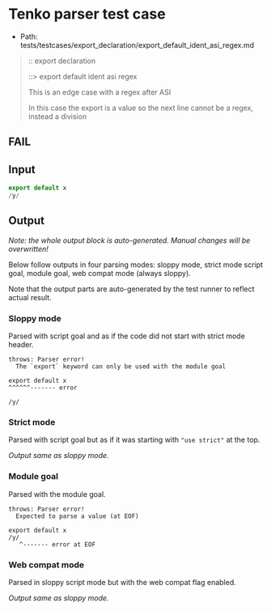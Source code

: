 # Tenko parser test case

- Path: tests/testcases/export_declaration/export_default_ident_asi_regex.md

> :: export declaration
>
> ::> export default ident asi regex
>
> This is an edge case with a regex after ASI
>
> In this case the export is a value so the next line cannot be a regex, instead a division

## FAIL

## Input

`````js
export default x
/y/
`````

## Output

_Note: the whole output block is auto-generated. Manual changes will be overwritten!_

Below follow outputs in four parsing modes: sloppy mode, strict mode script goal, module goal, web compat mode (always sloppy).

Note that the output parts are auto-generated by the test runner to reflect actual result.

### Sloppy mode

Parsed with script goal and as if the code did not start with strict mode header.

`````
throws: Parser error!
  The `export` keyword can only be used with the module goal

export default x
^^^^^^------- error

/y/
`````

### Strict mode

Parsed with script goal but as if it was starting with `"use strict"` at the top.

_Output same as sloppy mode._

### Module goal

Parsed with the module goal.

`````
throws: Parser error!
  Expected to parse a value (at EOF)

export default x
/y/
   ^------- error at EOF
`````


### Web compat mode

Parsed in sloppy script mode but with the web compat flag enabled.

_Output same as sloppy mode._
